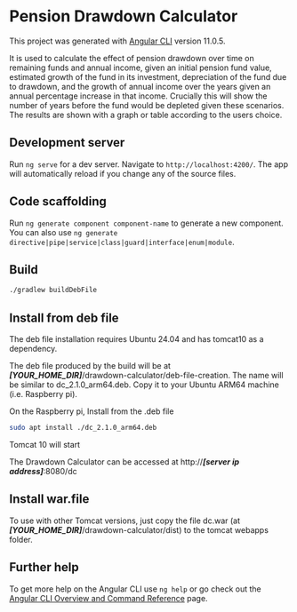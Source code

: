 # Pension Drawdown Calculator
This project was generated with [Angular CLI](https://github.com/angular/angular-cli) version 11.0.5.

It is used to calculate the effect of pension drawdown over time on remaining funds and annual income, given 
an initial pension fund value, estimated growth of the fund in its investment, depreciation of the fund due to drawdown, 
and the growth of annual income over the years given an annual percentage increase in that income.
Crucially this will show the number of years before the fund would be depleted given these scenarios.
The results are shown with a graph or table according to the users choice.


## Development server

Run `ng serve` for a dev server. Navigate to `http://localhost:4200/`. The app will automatically reload if you change any of the source files.

## Code scaffolding

Run `ng generate component component-name` to generate a new component. You can also use `ng generate directive|pipe|service|class|guard|interface|enum|module`.

## Build 
```bash
./gradlew buildDebFile
```

## Install from deb file
The deb file installation requires Ubuntu 24.04 and has tomcat10 as a dependency. 

The deb file produced by the build will be at ***[YOUR_HOME_DIR]***/drawdown-calculator/deb-file-creation.
The name will be similar to dc_2.1.0_arm64.deb.
Copy it to your Ubuntu ARM64 machine (i.e. Raspberry pi).

On the Raspberry pi, Install from the .deb file
```bash
sudo apt install ./dc_2.1.0_arm64.deb
```
Tomcat 10 will start 

The Drawdown Calculator can be accessed at http://***[server ip address]***:8080/dc

## Install war.file
To use with other Tomcat versions, just copy the file dc.war 
(at ***[YOUR_HOME_DIR]***/drawdown-calculator/dist) to the tomcat webapps folder.
## Further help

To get more help on the Angular CLI use `ng help` or go check out the [Angular CLI Overview and Command Reference](https://angular.io/cli) page.
